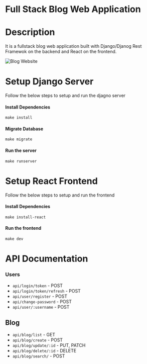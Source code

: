 # Full Stack Blog Web Application

# Description

It is a fullstack blog web application built with Django/Djanog Rest Framewok on the backend and React on the frontend.

![Blog Website](https://github.com/your_username/your_repository/raw/main/path/to/your/image.png)

# Setup Django Server

Follow the below steps to setup and run the djagno server

#### Install Dependencies

```
make install
```

#### Migrate Database

```
make migrate
```

#### Run the server

```
make runserver
```

# Setup React Frontend

Follow the below steps to setup and run the frontend

#### Install Dependencies

```
make install-react
```

#### Run the frontend

```
make dev
```

# API Documentation

### Users

-   `api/login/token` - POST
-   `api/login/token/refresh` - POST
-   `api/user/register` - POST
-   `api/change-password` - POST
-   `api/user/:username` - POST

## Blog

-   `api/blog/list` - GET
-   `api/blog/create` - POST
-   `api/blog/update/:id` - PUT, PATCH
-   `api/blog/delete/:id` - DELETE
-   `api/blog/search/` - POST
